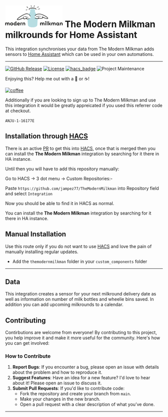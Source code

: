 # ![Logo](https://github.com/jampez77/TheModernMilkman/blob/main/logo.png "The Modern Milkman Logo") The Modern Milkman milkrounds for Home Assistant

This integration synchronises your data from The Modern Milkman adds sensors to [Home Assistant](https://www.home-assistant.io/) which can be used in your own automations.

---

[![GitHub Release][releases-shield]][releases]
[![License][license-shield]](LICENSE.md)
[![hacs_badge](https://img.shields.io/badge/HACS-Default-orange.svg?style=for-the-badge)](https://github.com/custom-components/hacs)
![Project Maintenance][maintenance-shield]


Enjoying this? Help me out with a :beers: or :coffee:!

[![coffee](https://www.buymeacoffee.com/assets/img/custom_images/black_img.png)](https://www.buymeacoffee.com/whenitworks)

Additionally if you are looking to sign up to The Modern Milkman and use this integration it would be greatly appreicated if you used this referrer code at checkout.

`ANJU-1-16177E`


## Installation through [HACS](https://hacs.xyz/)

There is an active [PR](https://github.com/hacs/default/pull/2711) to get this into [HACS](https://hacs.xyz/), once that is merged then you can install the **The Modern Milkman** integration by searching for it there in HA instance.

Until then you will have to add this repository manually:

Go to HACS -> 3 dot menu -> Custom Repositories:- 

Paste `https://github.com/jampez77/TheModernMilkman` into Repository field and select `Integration`

Now you should be able to find it in HACS as normal.

You can install the **The Modern Milkman** integration by searching for it there in HA instance.

## Manual Installation
Use this route only if you do not want to use [HACS](https://hacs.xyz/) and love the pain of manually installing regular updates.
* Add the `themodernmilkman` folder in your `custom_components` folder

---
## Data 
This integration creates a sensor for your next milkround delivery date as well as information on number of milk bottles and wheelie bins saved. In addition you can add upcoming milkrounds to a calendar.

## Contributing

Contirbutions are welcome from everyone! By contributing to this project, you help improve it and make it more useful for the community. Here's how you can get involved:

### How to Contribute

1. **Report Bugs**: If you encounter a bug, please open an issue with details about the problem and how to reproduce it.
2. **Suggest Features**: Have an idea for a new feature? I'd love to hear about it! Please open an issue to discuss it.
3. **Submit Pull Requests**: If you'd like to contribute code:
   - Fork the repository and create your branch from `main`.
   - Make your changes in the new branch.
   - Open a pull request with a clear description of what you’ve done.


---

[commits-shield]: https://img.shields.io/github/commit-activity/y/jampez77/TheModernMilkman.svg?style=for-the-badge
[commits]: https://github.com/jampez77/TheModernMilkman/commits/main
[license-shield]: https://img.shields.io/github/license/jampez77/TheModernMilkman.svg?style=for-the-badge
[maintenance-shield]: https://img.shields.io/badge/Maintainer-Jamie%20Nandhra--Pezone-blue
[releases-shield]: https://img.shields.io/github/v/release/jampez77/TheModernMilkman.svg?style=for-the-badge
[releases]: https://github.com/jampez77/TheModernMilkman/releases 
